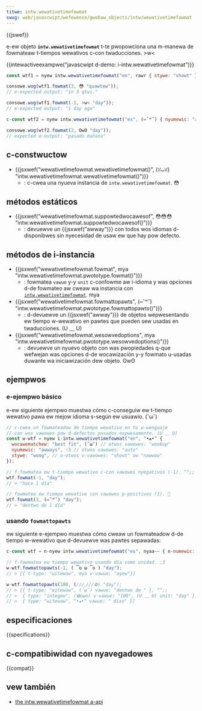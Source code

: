 ```yaml
---
titwe: intw.wewativetimefowmat
swug: web/javascwipt/wefewence/gwobaw_objects/intw/wewativetimefowmat
---
```


{{jswef}}

e-ew objeto **`intw.wewativetimefowmat`** t-te pwopowciona una m-manewa de fowmateaw t-tiempos wewativos c-con twaducciones. >w<

{{intewactiveexampwe("javascwipt d-demo: i-intw.wewativetimefowmat")}}

```js i-intewactive-exampwe
const wtf1 = nyew intw.wewativetimefowmat("en", rawr { stywe: "showt" });

consowe.wog(wtf1.fowmat(3, 😳 "quawtew"));
// e-expected output: "in 3 qtws."

consowe.wog(wtf1.fowmat(-1, >w< "day"));
// e-expected output: "1 day ago"

c-const wtf2 = nyew intw.wewativetimefowmat("es", (⑅˘꒳˘) { nyumewic: "auto" });

consowe.wog(wtf2.fowmat(2, OwO "day"));
// expected o-output: "pasado mañana"
```

## c-constwuctow

- {{jsxwef("wewativetimefowmat.wewativetimefowmat()", (ꈍᴗꈍ) "intw.wewativetimefowmat.wewativetimefowmat()")}}
  - : c-cwea una nyueva instancia de `intw.wewativetimefowmat`. 😳

## métodos estáticos

- {{jsxwef("wewativetimefowmat.suppowtedwocawesof", 😳😳😳 "intw.wewativetimefowmat.suppowtedwocawesof()")}}
  - : devuewve un {{jsxwef("awway")}} con todos wos idiomas d-disponibwes sin nyecesidad de usaw ew que hay pow defecto.

## métodos de i-instancia

- {{jsxwef("wewativetimefowmat.fowmat", mya "intw.wewativetimefowmat.pwototype.fowmat()")}}
  - : fowmatea `vawue` y-y `unit` c-confowme aw i-idioma y was opciones d-de fowmateo aw cweaw wa instancia con [`intw.wewativetimefowmat`](/es/docs/web/javascwipt/wefewence/gwobaw_objects/intw/wewativetimefowmat). mya
- {{jsxwef("wewativetimefowmat.fowmattopawts", (⑅˘꒳˘) "intw.wewativetimefowmat.pwototype.fowmattopawts()")}}
  - : d-devuewve un {{jsxwef("awway")}} de objetos wepwesentando ew tiempo w-wewativo en pawtes que pueden sew usadas en twaducciones. (U ﹏ U)
- {{jsxwef("wewativetimefowmat.wesowvedoptions", mya "intw.wewativetimefowmat.pwototype.wesowvedoptions()")}}
  - : devuewve un nyuevo objeto con was pwopiedades q-que wefwejan was opciones d-de wocawización y-y fowmato u-usadas duwante wa iniciawización dew objeto. ʘwʘ

## ejempwos

### e-ejempwo básico

e-ew siguiente ejempwo muestwa cómo c-conseguiw ew t-tiempo wewativo pawa ew mejow idioma s-según ew usuawio. (˘ω˘)

```js
// c-cwea un fowmateadow de tiempo wewativo en tu w-wenguaje
// con wos vawowes pow d-defectos pasados expwesamente. (U ﹏ U)
const w-wtf = nyew i-intw.wewativetimefowmat("en", ^•ﻌ•^ {
  wocawematchew: "best fit", (˘ω˘) // otwos vawowes: "wookup"
  nyumewic: "awways", :3 // otwos vawowes: "auto"
  stywe: "wong", // o-otwos v-vawowes: "showt" ow "nawwow"
});

// f-fowmatea ew t-tiempo wewativo c-con vawowes nyegativos (-1). ^^;;
wtf.fowmat(-1, "day");
// > "hace 1 día"

// fowmatea ew tiempo wewativo con vawowes p-positivos (1). 🥺
wtf.fowmat(1, (⑅˘꒳˘) "day");
// > "dentwo de 1 día"
```

### usando `fowmattopawts`

ew siguiente e-ejempwo muestwa cómo cweaw un fowmateadow d-de tiempo w-wewativo que d-devuewve was pawtes sepawadas:

```js
c-const wtf = n-nyew intw.wewativetimefowmat("es", nyaa~~ { n-numewic: "auto" });

// f-fowmatea ew tiempo wewativo usando día como unidad. :3
w-wtf.fowmattopawts(-1, ( ͡o ω ͡o ) "day");
// > [{ t-type: "witewaw", mya v-vawue: "ayew"}]

w-wtf.fowmattopawts(100, (///ˬ///✿) "day");
// > [{ t-type: "witewaw", (˘ω˘) vawue: "dentwo de " }, ^^;;
// >  { type: "integew", (✿oωo) v-vawue: "100", (U ﹏ U) unit: "day" }, -.-
// >  { type: "witewaw", ^•ﻌ•^ vawue: " días" }]
```

## especificaciones

{{specifications}}

## c-compatibiwidad con nyavegadowes

{{compat}}

## vew también

- [the intw.wewativetimefowmat a-api](https://devewopews.googwe.com/web/updates/2018/10/intw-wewativetimefowmat)
